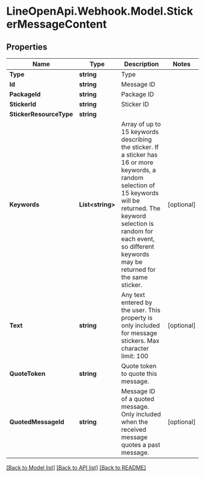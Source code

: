 # LineOpenApi.Webhook.Model.StickerMessageContent

## Properties

Name | Type | Description | Notes
------------ | ------------- | ------------- | -------------
**Type** | **string** | Type | 
**Id** | **string** | Message ID | 
**PackageId** | **string** | Package ID | 
**StickerId** | **string** | Sticker ID | 
**StickerResourceType** | **string** |  | 
**Keywords** | **List&lt;string&gt;** | Array of up to 15 keywords describing the sticker. If a sticker has 16 or more keywords, a random selection of 15 keywords will be returned. The keyword selection is random for each event, so different keywords may be returned for the same sticker.  | [optional] 
**Text** | **string** | Any text entered by the user. This property is only included for message stickers. Max character limit: 100  | [optional] 
**QuoteToken** | **string** | Quote token to quote this message.  | 
**QuotedMessageId** | **string** | Message ID of a quoted message. Only included when the received message quotes a past message.   | [optional] 

[[Back to Model list]](../README.md#documentation-for-models) [[Back to API list]](../README.md#documentation-for-api-endpoints) [[Back to README]](../README.md)

